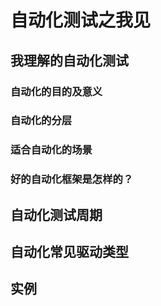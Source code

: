 # 自动化测试之我见

## 我理解的自动化测试

### 自动化的目的及意义
### 自动化的分层
### 适合自动化的场景
### 好的自动化框架是怎样的？

## 自动化测试周期

## 自动化常见驱动类型

## 实例


